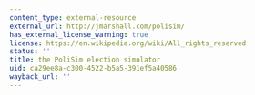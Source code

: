 ```yaml
---
content_type: external-resource
external_url: http://jmarshall.com/polisim/
has_external_license_warning: true
license: https://en.wikipedia.org/wiki/All_rights_reserved
status: ''
title: the PoliSim election simulator
uid: ca29ee8a-c300-4522-b5a5-391ef5a40586
wayback_url: ''
---
```

